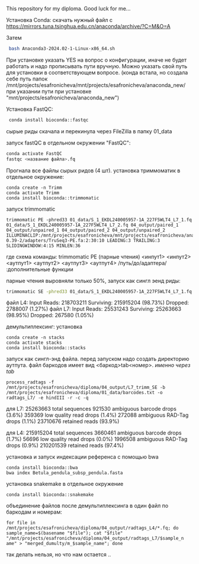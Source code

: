 This repository for my diploma. Good luck for me...

Установка Conda: 
скачать нужный файл с https://mirrors.tuna.tsinghua.edu.cn/anaconda/archive/?C=M&O=A

Затем 
``` bash 
 bash Anaconda3-2024.02-1-Linux-x86_64.sh 
```
При установке указать YES на вопрос о конфигурации, иначе не будет работать и надо прописывать пути вручную. Можно указать свой путь для установки в соответствующем вопросе. (конда встала, но создала себе путь папок  /mnt/projects/esafronicheva/mnt/projects/esafronicheva/anaconda_new/ при указании пути при установке "mnt/projects/esafronicheva/anaconda_new")

Установка FastQC:
``` bash 
 conda install bioconda::fastqc  
```
сырые риды скачала и перекинула через FileZilla в папку 01_data

запуск fastQC в отдельном окружении "FastQC":
```bash
conda activate FastQC
fastqc <название файла>.fq
```
Прогнала все файлы сырых ридов (4 шт). 
установка триммоматик в отдельное окружение:
```
conda create -n Trimm
conda activate Trimm
conda install bioconda::trimmomatic
```
запуск trimmomatic

```
trimmomatic PE -phred33 01_data/S_1_EKDL240005957-1A_227F5WLT4_L7_1.fq 01_data/S_1_EKDL240005957-1A_227F5WLT4_L7_2.fq 04_output/paired_1 04_output/unpaired_1 04_output/paired_2 04_output/unpaired_2 ILLUMINACLIP:/mnt/projects/esafronicheva/mnt/projects/esafronicheva/anaconda_new/envs/Trimm/share/trimmomatic-0.39-2/adapters/TruSeq3-PE.fa:2:30:10 LEADING:3 TRAILING:3 SLIDINGWINDOW:4:15 MINLEN:36
```
где схема команды: trimmomatic PE (парные чтения) <инпут1> <инпут2> <аутпут1> <аутпут2> <аутпут3> <аутпут4> /путь/до/адаптера/ :дополнительные функции

парные чтения выровняли только 50%, запуск как сингл эенд риды:
``` bash
trimmomatic SE -phred33 01_data/S_1_EKDL240005957-1A_227F5WLT4_L7_1.fq 04_output/L7_trimm_SE ILLUMINACLIP:/mnt/projects/esafronicheva/mnt/projects/esafronicheva/anaconda_new/envs/Trimm/share/trimmomatic-0.39-2/adapters/TruSeq3-SE.fa:2:30:10 LEADING:3 TRAILING:3 SLIDINGWINDOW:4:15 MINLEN:36
```
файл L4: Input Reads: 218703211 Surviving: 215915204 (98.73%) Dropped: 2788007 (1.27%)
файл L7: Input Reads: 25531243 Surviving: 25263663 (98.95%) Dropped: 267580 (1.05%)

демультиплексинг:
установка 
```
conda create -n stacks
conda activate stacks
conda install bioconda::stacks
```
запуск как сингл-энд файла. перед запуском надо создать директорию аутпута. файл баркодов имеет вид <баркод>tab<номер>. _именно через tab_
```
process_radtags -f /mnt/projects/esafronicheva/diploma/04_output/L7_trimm_SE -b /mnt/projects/esafronicheva/diploma/01_data/barcodes.txt -o radtags_L7/ -e hindIII -r -c -q
```
для L7:
25263663 total sequences
  921530 ambiguous barcode drops (3.6%)
  359369 low quality read drops (1.4%)
  272088 ambiguous RAD-Tag drops (1.1%)
23710676 retained reads (93.9%)

для L4:
215915204 total sequences
  3660461 ambiguous barcode drops (1.7%)
    56696 low quality read drops (0.0%)
  1996508 ambiguous RAD-Tag drops (0.9%)
210201539 retained reads (97.4%)

установка и запуск индексации референса с помощью bwa 

```
conda install bioconda::bwa
bwa index Betula_pendula_subsp_pendula.fasta
```
установка snakemake в отдельное окружение 
```
conda install bioconda::snakemake
```
объединение файлов после демультиплексинга в один файл по баркодам и номерам:
```
for file in /mnt/projects/esafronicheva/diploma/04_output/radtags_L4/*.fq; do sample_name=$(basename "$file"); cat "$file" "/mnt/projects/esafronicheva/diploma/04_output/radtags_L7/$sample_n
ame" > "merged_dumulty/m_$sample_name"; done
```
так делать нельзя, но что нам остается ..



